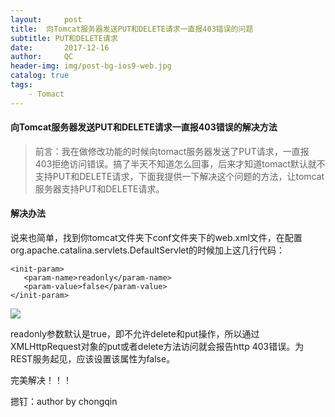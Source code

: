 ```yaml
---
layout:     post
title:  向Tomcat服务器发送PUT和DELETE请求一直报403错误的问题
subtitle: PUT和DELETE请求
date:       2017-12-16
author:     QC
header-img: img/post-bg-ios9-web.jpg
catalog: true
tags:
    - Tomact
---
```


#### 向Tomcat服务器发送PUT和DELETE请求一直报403错误的解决方法

> 前言：我在做修改功能的时候向tomact服务器发送了PUT请求，一直报403拒绝访问错误。搞了半天不知道怎么回事，后来才知道tomact默认就不支持PUT和DELETE请求，下面我提供一下解决这个问题的方法，让tomcat服务器支持PUT和DELETE请求。

#### 解决办法

说来也简单，找到你tomcat文件夹下conf文件夹下的web.xml文件，在配置org.apache.catalina.servlets.DefaultServlet的时候加上这几行代码：
```
<init-param> 
   <param-name>readonly</param-name> 
   <param-value>false</param-value> 
</init-param> 
```
![](https://i.imgur.com/F9wMv3M.png)

readonly参数默认是true，即不允许delete和put操作，所以通过XMLHttpRequest对象的put或者delete方法访问就会报告http 403错误。为REST服务起见，应该设置该属性为false。

完美解决！！！

摁钉：author by chongqin
